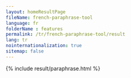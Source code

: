 ```yaml
---
layout: homeResultPage
fileName: french-paraphrase-tool
language: fr
folderName : features
permalink: /tr/french-paraphrase-tool/result
lang: tr
nointernationalization: true
sitemap: false
---
```

{% include result/paraphrase.html %}

<script src="/js/result/paraprashing.js" data-foldername="{{page.folderName}}" data-lang="{{page.lang}}"></script>
